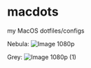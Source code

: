 # macdots
my MacOS dotfiles/configs


Nebula:
![Image 1080p](https://github.com/plyght/macdots/assets/81438024/955ba86e-6f57-4c12-99e5-55858e30f06f)


Grey:
![Image 1080p (1)](https://github.com/plyght/macdots/assets/81438024/7326b169-5e4d-4449-8697-7f4cb784966e)

